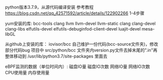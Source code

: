 python版本3.7.9，从源代码编译安装
参考教程 https://blog.csdn.net/qq_42571592/article/details/122902266 1-4步骤

yum安装的库:
bcc-tools clang llvm llvm-devel llvm-static clang clang-devel clang-libs elfutils-devel elfutils-debuginfod-client-devel luajit-devel mesa-libGL

从github上安装的库：
iovisor/bcc 自己维护一份代码(bcc-source文件夹)，修改部分代码bug
项目中 src/python/bcc 文件夹内version.py文件去掉末尾的".in"再整体移动到 /usr/lib/python3.7/site-packages 里面去

eBPF监测的数据（单位时间内）:
磁盘IO量
磁盘IO次数
网络IO量
网络IO次数
CPU使用量
内存使用量

